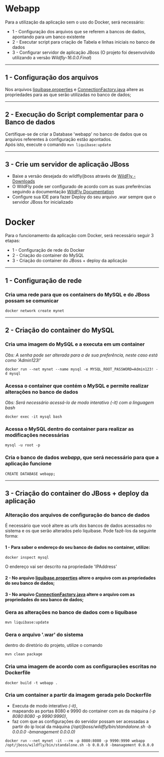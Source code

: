 # Webapp

Para a utilização da aplicação sem o uso do Docker, será necessário:
* 1 - Configuração dos arquivos que se referem a bancos de dados, apontando para um banco existente
* 2 - Executar script para criação de Tabela e linhas iniciais no banco de dados
* 3 - Configurar servidor de aplicação JBoss (O projeto foi desenvolvido utilizando a versão *Wildfly-16.0.0.Final*)
___

## 1 - Configuração dos arquivos

Nos arquivos [liquibase.properties](src/main/resources/liquibase.properties) e [ConnectionFactory.java](src/main/java/br/com/webapp/infra/ConnectionFactory.java) altere as propriedades para as que serão utilizadas no banco de dados;

---

## 2 - Execução do Script complementar para o Banco de dados
Certifique-se de criar a Database 'webapp' no banco de dados que os arquivos referentes à configuração estão apontados.\
Após isto, execute o comando
``` mvn liquibase:update ```

---

## 3 - Crie um servidor de aplicação JBoss
* Baixe a versão desejada do wildfly/jboss através de [WildFly - Downloads](https://www.wildfly.org/downloads/)
* O WildFly pode ser configurado de acordo com as suas preferências seguindo a documentação [WildFly Documentation](https://docs.wildfly.org/16/)
* Configure sua IDE para fazer Deploy do seu arquivo .war sempre que o servidor JBoss for inicializado

# Docker 
Para o funcionamento da aplicação com Docker, será necessário seguir 3 etapas:
* 1 - Configuração de rede do Docker
* 2 - Criação do container do MySQL
* 3 - Criação do container do JBoss + deploy da aplicação

---
## 1 - Configuração de rede

### Cria uma rede para que os containers do MySQL e do JBoss possam se comunicar

``` docker network create mynet ```

---
## 2 - Criação do container do MySQL

### Cria uma imagem do MySQL e a executa em um container

*Obs: A senha pode ser alterada para a de sua preferência, neste caso está como 'Admin123!'*

``` docker run --net mynet --name mysql -e MYSQL_ROOT_PASSWORD=Admin123! -d mysql ```

### Acessa o container que contém o MySQL e permite realizar alterações no banco de dados

*Obs: Será necessário acessá-lo de modo interativo (-it) com a linguagem bash*

``` docker exec -it mysql bash ```

### Acessa o MySQL dentro do container para realizar as modificações necessárias
``` mysql -u root -p ```

### Cria o banco de dados *webapp*, que será necessário para que a aplicação funcione
``` CREATE DATABASE webapp; ```

---
## 3 - Criação do container do JBoss + deploy da aplicação

### Alteração dos arquivos de configuração do banco de dados
É necessário que você altere as urls dos bancos de dados acessados no sistema e os que serão alterados pelo liquibase.
Pode fazê-los da seguinte forma:

#### 1 - Para saber o endereço do seu banco de dados no container, utilize: 

``` docker inspect mysql ```

O endereço vai ser descrito na propriedade 'IPAddress' 

#### 2 - No arquivo [liquibase.properties](src/main/resources/liquibase.properties) altere o arquivo com as propriedades do seu banco de dados;

#### 3 - No arquivo [ConnectionFactory.java](src/main/java/br/com/webapp/infra/ConnectionFactory.java) altere o arquivo com as propriedades do seu banco de dados;

### Gera as alterações no banco de dados com o liquibase

``` mvn liquibase:update ```

### Gera o arquivo '.war' do sistema

dentro do diretório do projeto, utilize o comando

``` mvn clean package ```

### Cria uma imagem de acordo com as configurações escritas no Dockerfile
``` docker build -t webapp . ```

### Cria um container a partir da imagem gerada pelo Dockerfile
- Executa de modo interativo *(-it)*,
- mapeando as portas 8080 e 9990 do container com as da máquina *(-p 8080:8080 -p 9990:9990)*,
- faz com que as configurações do servidor possam ser acessadas a partir do ip local da máquina *(/opt/jboss/wildfly/bin/standalone.sh -b 0.0.0.0 -bmanagement 0.0.0.0)*

``` docker run --net mynet -it --rm -p 8080:8080 -p 9990:9990 webapp /opt/jboss/wildfly/bin/standalone.sh -b 0.0.0.0 -bmanagement 0.0.0.0 ```

---